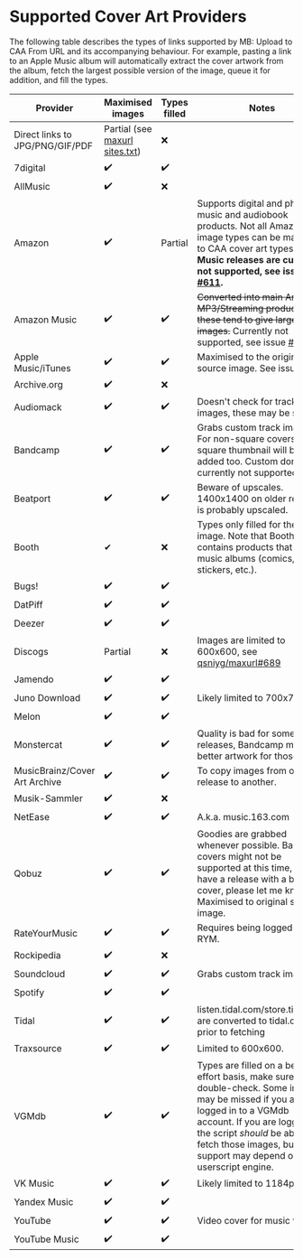 # Supported Cover Art Providers

The following table describes the types of links supported by MB: Upload to CAA From URL and its accompanying behaviour. For example, pasting a link to an Apple Music album will automatically extract the cover artwork from the album, fetch the largest possible version of the image, queue it for addition, and fill the types.

| Provider | Maximised images | Types filled | Notes |
|----------|------------------|--------------|-------|
| Direct links to JPG/PNG/GIF/PDF | Partial (see [maxurl sites.txt](https://github.com/qsniyg/maxurl/blob/master/sites.txt)) | ❌ |
| 7digital | ✔️ | ✔️ |
| AllMusic | ✔️ | ❌ |
| Amazon | ✔️ | Partial | Supports digital and physical music and audiobook products. Not all Amazon image types can be mapped to CAA cover art types. **Digital Music releases are currently not supported, see issue [#611](https://github.com/ROpdebee/mb-userscripts/issues/611).** |
| Amazon Music | ✔️ | ✔️ | ~~Converted into main Amazon MP3/Streaming product links, these tend to give larger images.~~ Currently not supported, see issue [#611](https://github.com/ROpdebee/mb-userscripts/issues/611) |
| Apple Music/iTunes | ✔️ | ✔️ | Maximised to the original source image. See issue [#80](https://github.com/ROpdebee/mb-userscripts/issues/80). |
| Archive.org | ✔️ | ❌ |
| Audiomack | ✔️ | ✔️ | Doesn't check for track images, these may be singles.
| Bandcamp | ✔️ | ✔️ | Grabs custom track images. For non-square covers, a square thumbnail will be added too. Custom domains currently not supported. |
| Beatport | ✔️ | ✔️ | Beware of upscales. 1400x1400 on older releases is probably upscaled. |
| Booth | ✔ | ❌ | Types only filled for the first image. Note that Booth also contains products that aren't music albums (comics, stickers, etc.). |
| Bugs! | ✔️ | ✔️ |
| DatPiff | ✔️ | ✔️ |
| Deezer | ✔️ | ✔️ |
| Discogs | Partial | ❌ | Images are limited to 600x600, see [qsniyg/maxurl#689](https://github.com/qsniyg/maxurl/issues/689) |
| Jamendo | ✔️ | ✔️ |
| Juno Download | ✔️ | ✔️ | Likely limited to 700x700. |
| Melon | ✔️ | ✔️ |
| Monstercat | ✔️ | ✔️ | Quality is bad for some releases, Bandcamp may have better artwork for those. |
| MusicBrainz/Cover Art Archive | ✔️ | ✔️ | To copy images from one release to another. |
| Musik-Sammler | ✔️ | ❌ |
| NetEase | ✔️ | ✔️ | A.k.a. music.163.com |
| Qobuz | ✔️ | ✔️ | Goodies are grabbed whenever possible. Back covers might not be supported at this time, if you have a release with a back cover, please let me know. Maximised to original source image. |
| RateYourMusic | ✔️ | ✔️ | Requires being logged in to RYM. |
| Rockipedia | ✔️ | ❌ |
| Soundcloud | ✔️ | ✔️ | Grabs custom track images. |
| Spotify | ✔️ | ✔️ |
| Tidal | ✔️ | ✔️ | listen.tidal.com/store.tidal.com are converted to tidal.com prior to fetching |
| Traxsource | ✔️ | ✔️ | Limited to 600x600. |
| VGMdb | ✔️ | ✔️ | Types are filled on a best-effort basis, make sure to double-check. Some images may be missed if you are not logged in to a VGMdb account. If you are logged in, the script _should_ be able to fetch those images, but support may depend on your userscript engine. |
| VK Music | ✔️ | ✔️ | Likely limited to 1184px.
| Yandex Music | ✔️ | ✔️ |
| YouTube | ✔️ | ✔️ | Video cover for music videos.
| YouTube Music | ✔️ | ✔️ |
